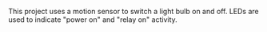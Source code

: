 This project uses a motion sensor to switch a light bulb on and off.
LEDs are used to indicate "power on" and "relay on" activity.
